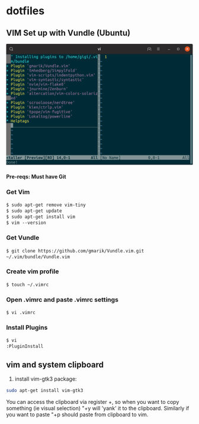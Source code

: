 # dotfiles

## VIM Set up with Vundle (Ubuntu)
![vim](https://github.com/gminova/dotfiles/blob/master/vim.png?raw=true)
#### Pre-reqs: Must have Git
### Get Vim
```
$ sudo apt-get remove vim-tiny
$ sudo apt-get update
$ sudo apt-get install vim
$ vim --version
```
### Get Vundle
```
$ git clone https://github.com/gmarik/Vundle.vim.git ~/.vim/bundle/Vundle.vim
```
### Create vim profile
```
$ touch ~/.vimrc
```
### Open .vimrc and paste .vimrc settings
```
$ vi .vimrc
```
### Install Plugins
```
$ vi
:PluginInstall
```


## vim and system clipboard
1. install vim-gtk3 package:
```bash
sudo apt-get install vim-gtk3
```
You can access the clipboard via register +,
so when you want to copy something (ie visual selection) "+y will 'yank' it to the clipboard.
Similarly if you want to paste "+p should paste from clipboard to vim.
